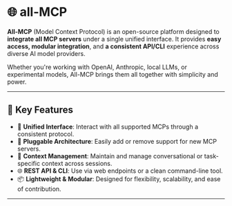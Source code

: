 # 🌐 all-MCP

**All-MCP** (Model Context Protocol) is an open-source platform designed to **integrate all MCP servers** under a single unified interface. It provides **easy access, modular integration**, and **a consistent API/CLI** experience across diverse AI model providers.

Whether you're working with OpenAI, Anthropic, local LLMs, or experimental models, All-MCP brings them all together with simplicity and power.

---

## 🚀 Key Features

- 🔗 **Unified Interface**: Interact with all supported MCPs through a consistent protocol.
- 🔌 **Pluggable Architecture**: Easily add or remove support for new MCP servers.
- 🧠 **Context Management**: Maintain and manage conversational or task-specific context across sessions.
- 🌐 **REST API & CLI**: Use via web endpoints or a clean command-line tool.
- 📦 **Lightweight & Modular**: Designed for flexibility, scalability, and ease of contribution.

---
